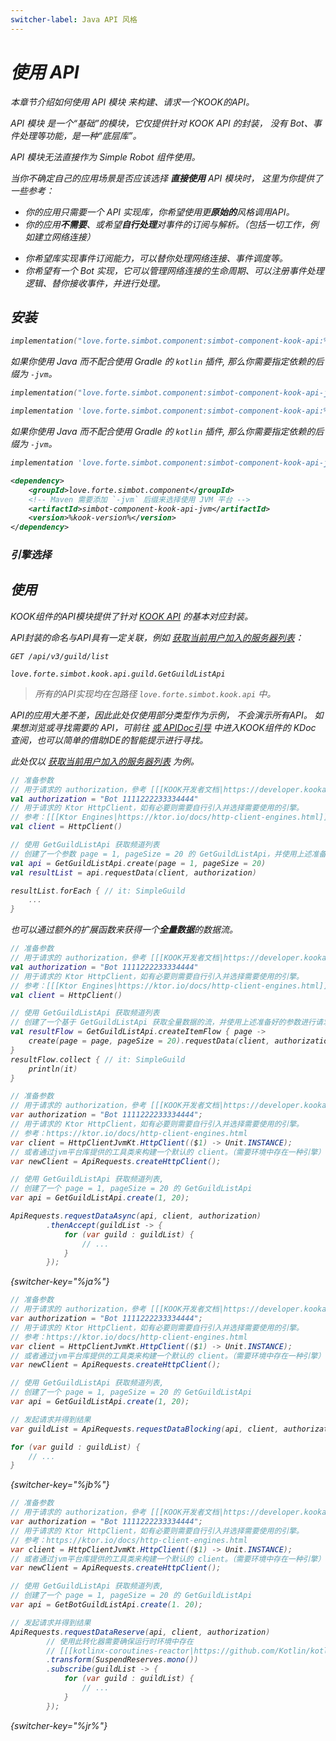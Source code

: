 ```yaml
---
switcher-label: Java API 风格
---
```


<var name="jr" value="Reactor"/>

<include from="snippets.md" element-id="to-main-doc" />

# 使用 API

<tldr>
<p>本章节介绍如何使用 <control>API 模块</control> 来构建、请求一个KOOK的API。</p>
</tldr>

<tip>

<control>API 模块</control> 是一个“基础”的模块，它仅提供针对 KOOK API 的封装，
没有 Bot、事件处理等功能，是一种“底层库”。

API 模块无法直接作为 Simple Robot 组件使用。

</tip>

<procedure collapsible="true" default-state="collapsed" title="适用场景">

当你不确定自己的应用场景是否应该选择 **直接使用** API 模块时，
这里为你提供了一些参考：

<procedure title="适用">

- 你的应用只需要一个 API 实现库，你希望使用更**原始的**风格调用API。
- 你的应用**不需要**、或希望**自行处理**对事件的订阅与解析。（包括一切工作，例如建立网络连接）

</procedure>
<procedure title="不适用">

- 你希望库实现事件订阅能力，可以替你处理网络连接、事件调度等。
- 你希望有一个 Bot 实现，它可以管理网络连接的生命周期、可以注册事件处理逻辑、替你接收事件，并进行处理。

</procedure>
</procedure>

## 安装

<tabs group="build">
<tab title="Gradle(Kotlin DSL)" group-key="kts">

```Kotlin
implementation("love.forte.simbot.component:simbot-component-kook-api:%kook-version%")
```

<tip>

如果你使用 Java 而不配合使用 Gradle 的 `kotlin` 插件,
那么你需要指定依赖的后缀为 `-jvm`。

```Kotlin
implementation("love.forte.simbot.component:simbot-component-kook-api-jvm:%kook-version%")
```

</tip>

</tab>
<tab title="Gradle(Groovy)" group-key="groovy">

```Groovy
implementation 'love.forte.simbot.component:simbot-component-kook-api:%kook-version%'
```

<tip>

如果你使用 Java 而不配合使用 Gradle 的 `kotlin` 插件,
那么你需要指定依赖的后缀为 `-jvm`。

```Groovy
implementation 'love.forte.simbot.component:simbot-component-kook-api-jvm:%kook-version%'
```

</tip>

</tab>
<tab title="Maven" group-key="maven">

```xml
<dependency>
    <groupId>love.forte.simbot.component</groupId>
    <!-- Maven 需要添加 `-jvm` 后缀来选择使用 JVM 平台 -->
    <artifactId>simbot-component-kook-api-jvm</artifactId>
    <version>%kook-version%</version>
</dependency>
```

</tab>
</tabs>

### 引擎选择

<include from="snippets.md" element-id="engine-choose" />

## 使用

KOOK组件的API模块提供了针对
[KOOK API](https://developer.kookapp.cn/doc/reference)
的基本对应封装。

API封装的命名与API具有一定关联，例如 [获取当前用户加入的服务器列表](https://developer.kookapp.cn/doc/http/guild#获取当前用户加入的服务器列表)：

<compare first-title="API" second-title="API封装" type="top-bottom">

```HTTP
GET /api/v3/guild/list
```

```
love.forte.simbot.kook.api.guild.GetGuildListApi
```
</compare>

> 所有的API实现均在包路径 `love.forte.simbot.kook.api` 中。

API的应用大差不差，因此此处仅使用部分类型作为示例，
不会演示所有API。
如果想浏览或寻找需要的 API，可前往
<a href="api-list.md" />
或
[APIDoc引导](https://docs.simbot.forte.love)
中进入KOOK组件的 KDoc 查阅，也可以简单的借助IDE的智能提示进行寻找。

此处仅以 [获取当前用户加入的服务器列表](https://developer.kookapp.cn/doc/http/guild#获取当前用户加入的服务器列表) 为例。

<tabs group="Code">
<tab title="Kotlin" group-key="Kotlin">

```kotlin
// 准备参数
// 用于请求的 authorization，參考 [[[KOOK开发者文档|https://developer.kookapp.cn/doc/reference]]]
val authorization = "Bot 1111222233334444"
// 用于请求的 Ktor HttpClient，如有必要则需要自行引入并选择需要使用的引擎。
// 参考：[[[Ktor Engines|https://ktor.io/docs/http-client-engines.html]]]
val client = HttpClient()

// 使用 GetGuildListApi 获取频道列表
// 创建了一个参数 page = 1, pageSize = 20 的 GetGuildListApi，并使用上述准备好的参数进行请求。
val api = GetGuildListApi.create(page = 1, pageSize = 20)
val resultList = api.requestData(client, authorization)

resultList.forEach { // it: SimpleGuild
    ...
}
```

也可以通过额外的扩展函数来获得一个**全量数据**的数据流。

```kotlin
// 准备参数
// 用于请求的 authorization，參考 [[[KOOK开发者文档|https://developer.kookapp.cn/doc/reference]]]
val authorization = "Bot 1111222233334444"
// 用于请求的 Ktor HttpClient，如有必要则需要自行引入并选择需要使用的引擎。
// 参考：[[[Ktor Engines|https://ktor.io/docs/http-client-engines.html]]]
val client = HttpClient()

// 使用 GetGuildListApi 获取频道列表
// 创建了一个基于 GetGuildListApi 获取全量数据的流，并使用上述准备好的参数进行请求。
val resultFlow = GetGuildListApi.createItemFlow { page ->
    create(page = page, pageSize = 20).requestData(client, authorization)
}
resultFlow.collect { // it: SimpleGuild
    println(it)
}
```

</tab>
<tab title="Java" group-key="Java">

```java
// 准备参数
// 用于请求的 authorization，參考 [[[KOOK开发者文档|https://developer.kookapp.cn/doc/reference]]]
var authorization = "Bot 1111222233334444";
// 用于请求的 Ktor HttpClient，如有必要则需要自行引入并选择需要使用的引擎。
// 参考：https://ktor.io/docs/http-client-engines.html
var client = HttpClientJvmKt.HttpClient(($1) -> Unit.INSTANCE);
// 或者通过jvm平台库提供的工具类来构建一个默认的 client。（需要环境中存在一种引擎）
var newClient = ApiRequests.createHttpClient();

// 使用 GetGuildListApi 获取频道列表,
// 创建了一个 page = 1, pageSize = 20 的 GetGuildListApi
var api = GetGuildListApi.create(1, 20);

ApiRequests.requestDataAsync(api, client, authorization)
        .thenAccept(guildList -> {
            for (var guild : guildList) {
                // ...
            }
        });
```
{switcher-key="%ja%"}

```java
// 准备参数
// 用于请求的 authorization，參考 [[[KOOK开发者文档|https://developer.kookapp.cn/doc/reference]]]
var authorization = "Bot 1111222233334444";
// 用于请求的 Ktor HttpClient，如有必要则需要自行引入并选择需要使用的引擎。
// 参考：https://ktor.io/docs/http-client-engines.html
var client = HttpClientJvmKt.HttpClient(($1) -> Unit.INSTANCE);
// 或者通过jvm平台库提供的工具类来构建一个默认的 client。（需要环境中存在一种引擎）
var newClient = ApiRequests.createHttpClient();

// 使用 GetGuildListApi 获取频道列表,
// 创建了一个 page = 1, pageSize = 20 的 GetGuildListApi
var api = GetGuildListApi.create(1, 20);

// 发起请求并得到结果
var guildList = ApiRequests.requestDataBlocking(api, client, authorization);

for (var guild : guildList) {
    // ...
}
```
{switcher-key="%jb%"}


```java
// 准备参数
// 用于请求的 authorization，參考 [[[KOOK开发者文档|https://developer.kookapp.cn/doc/reference]]]
var authorization = "Bot 1111222233334444";
// 用于请求的 Ktor HttpClient，如有必要则需要自行引入并选择需要使用的引擎。
// 参考：https://ktor.io/docs/http-client-engines.html
var client = HttpClientJvmKt.HttpClient(($1) -> Unit.INSTANCE);
// 或者通过jvm平台库提供的工具类来构建一个默认的 client。（需要环境中存在一种引擎）
var newClient = ApiRequests.createHttpClient();

// 使用 GetGuildListApi 获取频道列表,
// 创建了一个 page = 1, pageSize = 20 的 GetGuildListApi
var api = GetBotGuildListApi.create(1. 20);

// 发起请求并得到结果
ApiRequests.requestDataReserve(api, client, authorization)
        // 使用此转化器需要确保运行时环境中存在 
        // [[[kotlinx-coroutines-reactor|https://github.com/Kotlin/kotlinx.coroutines/tree/master/reactive]]] 的相关依赖。
        .transform(SuspendReserves.mono())
        .subscribe(guildList -> {
            for (var guild : guildList) {
                // ...
            }
        });
```
{switcher-key="%jr%"}

</tab>
</Tabs>

